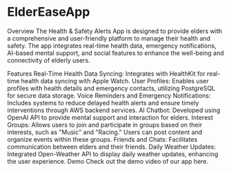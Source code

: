 # ElderEaseApp
Overview
The Health & Safety Alerts App is designed to provide elders with a comprehensive and user-friendly platform to manage their health and safety. The app integrates real-time health data, emergency notifications, AI-based mental support, and social features to enhance the well-being and connectivity of elderly users.

Features
Real-Time Health Data Syncing: Integrates with HealthKit for real-time health data syncing with Apple Watch.
User Profiles: Enables user profiles with health details and emergency contacts, utilizing PostgreSQL for secure data storage.
Voice Reminders and Emergency Notifications: Includes systems to reduce delayed health alerts and ensure timely interventions through AWS backend services.
AI Chatbot: Developed using OpenAI API to provide mental support and interaction for elders.
Interest Groups: Allows users to join and participate in groups based on their interests, such as "Music" and "Racing." Users can post content and organize events within these groups.
Friends and Chats: Facilitates communication between elders and their friends.
Daily Weather Updates: Integrated Open-Weather API to display daily weather updates, enhancing the user experience.
Demo
Check out the demo video of our app here.
